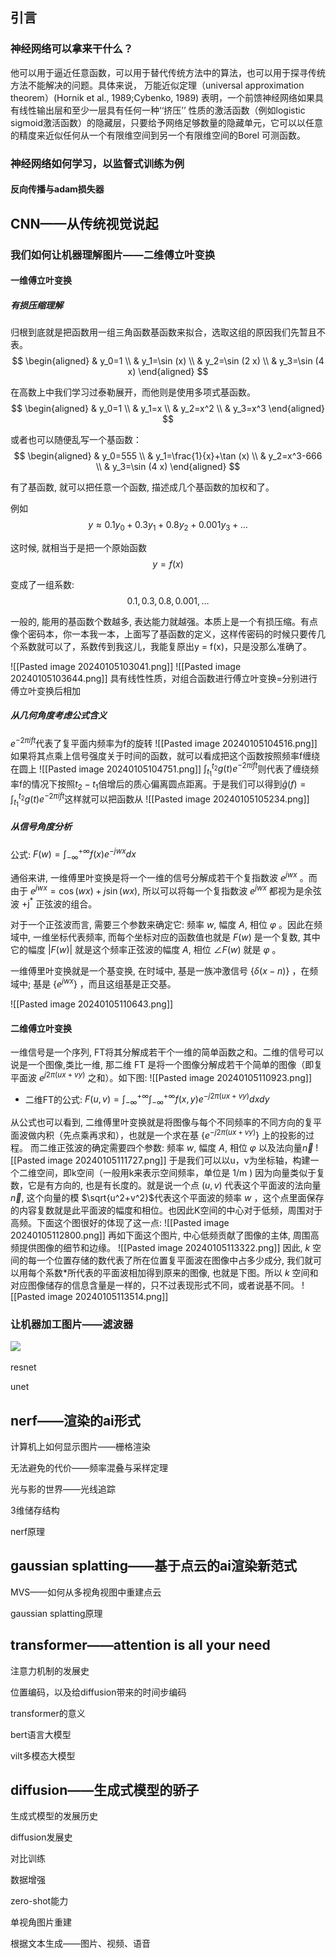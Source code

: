 ## **引言**

### **神经网络可以拿来干什么？**

他可以用于逼近任意函数，可以用于替代传统方法中的算法，也可以用于探寻传统方法不能解决的问题。具体来说， 万能近似定理（universal approximation theorem）(Hornik et al., 1989;Cybenko, 1989) 表明，一个前馈神经网络如果具有线性输出层和至少一层具有任何一种‘‘挤压’’ 性质的激活函数（例如logistic sigmoid激活函数）的隐藏层，只要给予网络足够数量的隐藏单元，它可以以任意的精度来近似任何从一个有限维空间到另一个有限维空间的Borel 可测函数。

### **神经网络如何学习，以监督式训练为例**

#### **反向传播与adam损失器**

## **CNN——从传统视觉说起**

### 我们如何让机器理解图片——二维傅立叶变换
#### 一维傅立叶变换
##### 有损压缩理解

归根到底就是把函数用一组三角函数基函数来拟合，选取这组的原因我们先暂且不表。
$$
\begin{aligned}
& y_0=1 \\
& y_1=\sin (x) \\
& y_2=\sin (2 x) \\
& y_3=\sin (4 x)
\end{aligned}
$$


在高数上中我们学习过泰勒展开，而他则是使用多项式基函数。
$$
\begin{aligned}
& y_0=1 \\
& y_1=x \\
& y_2=x^2 \\
& y_3=x^3
\end{aligned}
$$


或者也可以随便乱写一个基函数：
$$
\begin{aligned}
& y_0=555 \\
& y_1=\frac{1}{x}+\tan (x) \\
& y_2=x^3-666 \\
& y_3=\sin (4 x)
\end{aligned}
$$

有了基函数, 就可以把任意一个函数, 描述成几个基函数的加权和了。

例如
$$
y \approx 0.1 y_0+0.3 y_1+0.8 y_2+0.001 y_3+\ldots
$$

这时候, 就相当于是把一个原始函数
$$
y=f(x)
$$

变成了一组系数:
$$
0.1,0.3,0.8,0.001, \ldots
$$

一般的, 能用的基函数个数越多, 表达能力就越强。本质上是一个有损压缩。有点像个密码本，你一本我一本，上面写了基函数的定义，这样传密码的时候只要传几个系数就可以了，系数传到我这儿，我能复原出y = f(x)，只是没那么准确了。

![[Pasted image 20240105103041.png]]
![[Pasted image 20240105103644.png]]
具有线性性质，对组合函数进行傅立叶变换=分别进行傅立叶变换后相加


##### 从几何角度考虑公式含义

$e^{-2\pi ift}$代表了复平面内频率为f的旋转
![[Pasted image 20240105104516.png]]
如果将其点乘上信号强度关于时间的函数，就可以看成把这个函数按照频率f缠绕在圆上
![[Pasted image 20240105104751.png]]
$\int_{t_1}^{t_2}g(t)e^{-2\pi ift}$则代表了缠绕频率f的情况下按照$t_2-t_1$倍增后的质心偏离圆点距离。于是我们可以得到$\hat g(f)=\int_{t_1}^{t_2}g(t)e^{-2\pi ift}$这样就可以把函数从
![[Pasted image 20240105105234.png]]
##### 从信号角度分析
公式: $F(w)=\int_{-\infty}^{+\infty} f(x) e^{-j w x} d x$

通俗来讲, 一维傅里叶变换是将一个一维的信号分解成若干个复指数波 $e^{j w x}$ 。而由于 $e^{j w x}=\cos (w x)+j \sin (w x)$, 所以可以将每一个复指数波 $e^{j w x}$ 都视为是余弦波 $+\mathrm{j}^*$ 正弦波的组合。

对于一个正弦波而言, 需要三个参数来确定它: 频率 $w$, 幅度 $A$, 相位 $\varphi$ 。因此在频域中, 一维坐标代表频率, 而每个坐标对应的函数值也就是 $F(w)$ 是一个复数, 其中它的幅度 $|F(w)|$ 就是这个频率正弦波的幅度 $A$, 相位 $\angle F(w)$ 就是 $\varphi$ 。

一维傅里叶变换就是一个基变换, 在时域中, 基是一族冲激信号 $\{\delta(x-n)\}$ ，在频域中; 基是 $\left\{e^{j w x}\right\}$ ，而且这组基是正交基。

![[Pasted image 20240105110643.png]]
#### 二维傅立叶变换
一维信号是一个序列, FT将其分解成若干个一维的简单函数之和。二维的信号可以说是一个图像,类比一维, 那二维 $\mathrm{FT}$ 是将一个图像分解成若干个简单的图像（即复平面波 $e^{j 2 \pi(u x+v y)}$ 之和）。如下图:
![[Pasted image 20240105110923.png]]

- 二维FT的公式: $F(u, v)=\int_{-\infty}^{+\infty} \int_{-\infty}^{+\infty} f(x, y) e^{-j 2 \pi(u x+v y)} d x d y$

从公式也可以看到, 二维傅里叶变换就是将图像与每个不同频率的不同方向的复平面波做内积（先点乘再求和），也就是一个求在基 $\left\{e^{-j 2 \pi(u x+v y)}\right\}$ 上的投影的过程。
而二维正弦波的确定需要四个参数: 频率 $w$, 幅度 $A$, 相位 $\varphi$ 以及法向量$\vec n$
![[Pasted image 20240105111727.png]]
于是我们可以以u，v为坐标轴，构建一个二维空间，即k空间（一般用k来表示空间频率，单位是 $1 / \mathrm{m}$ )
因为向量类似于复数，它是有方向的, 也是有长度的。就是说一个点 $(u, v)$ 代表这个平面波的法向量 $\vec{n}$, 这个向量的模 $\sqrt{u^2+v^2}$代表这个平面波的频率 $w$ ，这个点里面保存的内容复数就是此平面波的幅度和相位。也因此K空间的中心对于低频，周围对于高频。下面这个图很好的体现了这一点:
![[Pasted image 20240105112800.png]]
再如下面这个图片, 中心低频贡献了图像的主体, 周围高频提供图像的细节和边缘。
![[Pasted image 20240105113322.png]]
因此, $k$ 空间的每一个位置存储的数代表了所在位置复平面波在图像中占多少成分, 我们就可以用每个系数*所代表的平面波相加得到原来的图像, 也就是下图。所以 $k$ 空间和对应图像储存的信息含量是一样的，只不过表现形式不同，或者说基不同。
![[Pasted image 20240105113514.png]]

### 让机器加工图片——滤波器

![](file:////private/var/folders/d7/6dvz56_15_b58n3vh_m10hhh0000gn/T/com.kingsoft.wpsoffice.mac/wps-lasdxzz/ksohtml//wps1.jpg) 

resnet

unet




## **nerf——渲染的ai形式**

计算机上如何显示图片——栅格渲染

无法避免的代价——频率混叠与采样定理

光与影的世界——光线追踪

3维储存结构

nerf原理

## **gaussian splatting——基于点云的ai渲染新范式**

MVS——如何从多视角视图中重建点云

gaussian splatting原理

## **transformer——attention is all your need**

注意力机制的发展史

位置编码，以及给diffusion带来的时间步编码

transformer的意义

bert语言大模型

vilt多模态大模型

## **diffusion——生成式模型的骄子**

生成式模型的发展历史

diffusion发展史

对比训练

数据增强

zero-shot能力

单视角图片重建

根据文本生成——图片、视频、语音